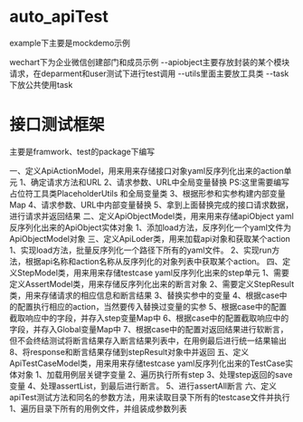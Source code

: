 # auto_apiTest
example下主要是mockdemo示例

wechart下为企业微信创建部门和成员示例
--apiobject主要存放封装的某个模块请求，在deparment和user测试下进行test调用
--utils里面主要放工具类
--task下放公共使用task

# 接口测试框架

主要是framwork、test的package下编写

一、定义ApiActionModel，用来用来存储接口对象yaml反序列化出来的action单元
1、确定请求方法和URL
2、请求参数、URL中全局变量替换 PS:这里需要编写占位符工具类PlaceholderUtils 和全局变量类
3、根据形参和实参构建内部变量Map
4、请求参数、URL中内部变量替换
5、拿到上面替换完成的接口请求数据，进行请求并返回结果
二、定义ApiObjectModel类，用来用来存储apiObject yaml反序列化出来的ApiObject实体对象
1、添加load方法，反序列化一个yaml文件为ApiObjectModel对象
三、定义ApiLoder类，用来加载api对象和获取某个action
1、实现load方法，批量反序列化一个路径下所有的yaml文件。
2、实现run方法，根据api名称和action名称从反序列化的对象列表中获取某个action。
四、定义StepModel类，用来用来存储testcase yaml反序列化出来的step单元
1、需要定义AssertModel类，用来存储反序列化出来的断言对象
2、需要定义StepResult类，用来存储请求的相应信息和断言结果
3、替换实参中的变量
4、根据case中的配置执行相应的action，当然要传入替换过变量的实参
5、根据case中的配置截取响应中的字段，并存入step变量Map中
6、根据case中的配置截取响应中的字段，并存入Global变量Map中
7、根据case中的配置对返回结果进行软断言，但不会终结测试将断言结果存入断言结果列表中，在用例最后进行统一结果输出
8、将response和断言结果存储到stepResult对象中并返回
五、定义ApiTestCaseModel类，用来用来存储testcase yaml反序列化出来的TestCase实体对象
1、加载用例层关键字变量
2、遍历执行所有step
3、处理step返回的save变量
4、处理assertList，到最后进行断言。
5、进行assertAll断言
六、定义apiTest测试方法和同名的参数方法，用来读取目录下所有的testcase文件并执行
1、遍历目录下所有的用例文件，并组装成参数列表
